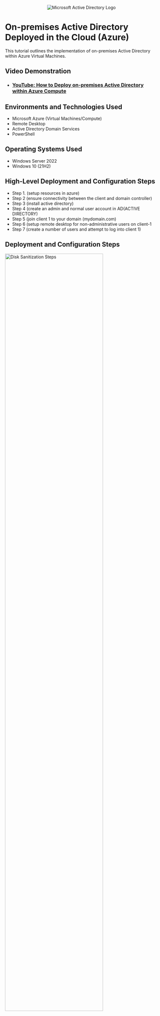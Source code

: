 <p align="center">
<img src="https://i.imgur.com/pU5A58S.png" alt="Microsoft Active Directory Logo"/>
</p>

<h1>On-premises Active Directory Deployed in the Cloud (Azure)</h1>
This tutorial outlines the implementation of on-premises Active Directory within Azure Virtual Machines.<br />


<h2>Video Demonstration</h2>

- ### [YouTube: How to Deploy on-premises Active Directory within Azure Compute](https://www.youtube.com)

<h2>Environments and Technologies Used</h2>

- Microsoft Azure (Virtual Machines/Compute)
- Remote Desktop
- Active Directory Domain Services
- PowerShell

<h2>Operating Systems Used </h2>

- Windows Server 2022
- Windows 10 (21H2)

<h2>High-Level Deployment and Configuration Steps</h2>

- Step 1. (setup resources in azure)
- Step 2 (ensure connectivity between the client and domain controller)
- Step 3 (install active directory)
- Step 4 (create an admin and normal user account in AD(ACTIVE DIRECTORY)
- Step 5 (join client 1 to your domain (mydomain.com)
- Step 6 (setup remote desktop for non-administrative users on client-1
- Step 7 (create a number of users and attempt to log into client 1)

<h2>Deployment and Configuration Steps</h2>

<p>
<img src="https://i.imgur.com/mZdDXt9.png" height="80%" width="80%" alt="Disk Sanitization Steps"/>
<img src="https://i.imgur.com/AUpJ6p5.png" height="80%" width="80%" alt="Disk Sanitization Steps"/>  
<img src="https://i.imgur.com/yj03piL.png" height="80%" width="80%" alt="Disk Sanitization Steps"/>  
</p>
<p>
 
Above is a list of deployment and configuration steps to install an active directory on a Windows 10 (21H2). 
Active Directory (AD) is Microsoft's proprietary directory service. It runs on Windows Server and enables administrators to manage permissions 
and access to network resources. Active Directory stores data as objects. An object is a single element, 
such as a user, group, application, or device such as a printer.
</p>
<br />

<p>
<img src="https://i.imgur.com/LHbyytH.png" height="80%" width="80%" alt="Disk Sanitization Steps"/>
<p>
 Above is an image of a VM with an IP address set to static. When a device is assigned a static IP address
 the address does not change. it is ideal for devices on your network that need to be accessed very reliably by
 other systems or devices on the network
</p>
<br />

 
 
 <p>
<img src="https://i.imgur.com/I3hR0Vy.png" height="80%" width="80%" alt="Disk Sanitization Steps"/>
 </p>
 <p>
Above is an example of how to check the connectivity between client-1 and the domain controller by 
 launching the command prompt from the start menu and pinging -t. if it's showing (request timed out)
 domain controller's firewall is blocking ICMP traffic. 
</p>
<br />
 
 
 
 <img src="https://i.imgur.com/GjsrG14.png" height="80%" width="80%" alt="Disk Sanitization Steps"/>
 <img src="https://i.imgur.com/Jhxis7Y.png" height="80%" width="80%" alt="Disk Sanitization Steps"/>
</p>
<p>
Above is an example of how to check the connectivity between client-1 and the domain controller by 
 launching the command prompt from the start menu and ping-t 10.2.0.4. if it's showing (request timed out)
 domain controller's firewall is blocking ICMP traffic. 
</p>
<br />

<p>
<img src="https://i.imgur.com/bma7IRd.png" height="80%" width="80%" alt="Disk Sanitization Steps"/>
<img src="https://i.imgur.com/DA4IdPA.png" height="80%" width="80%" alt="Disk Sanitization Steps"/>
</p>
<p>
Above is an example of how to setup Active Diretory Services and promote the server to the domain controller
</p>
<br />

<p>
<img src="https://i.imgur.com/qjhS95Y.png" height="80%" width="80%" alt="Disk Sanitization Steps"/>
<img src="https://i.imgur.com/pUqdY7C.png" height="80%" width="80%" alt="Disk Sanitization Steps"/>
</p>
<p>
Above is an example on how to create an admin and normal user accounts in active directory
</p>
<br />

<p>
<img src="https://i.imgur.com/jH5wxV2.png" height="80%" width="80%" alt="Disk Sanitization Steps"/>
</p>
<p>
Above is an example of how to change client-1s DNS settings to the Domain Controllers private ipaddress
</p>
<br />

<p>
<img src="https://i.imgur.com/hd6PeFH.png" height="80%" width="80%" alt="Disk Sanitization Steps"/>
<img src="https://i.imgur.com/Iaamz1W.png" height="80%" width="80%" alt="Disk Sanitization Steps"/>
<img src="https://i.imgur.com/V2Dqj6O.png" height="80%" width="80%" alt="Disk Sanitization Steps"/>
</p>
<p>
Above is an example on how to remote desktop for non-admin users
</p>
<br />
